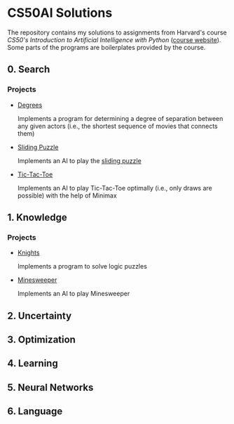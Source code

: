 # CS50AI Solutions

The repository contains my solutions to assignments from Harvard's course *CS50's
Introduction to Artificial Intelligence with Python* ([course
website](https://cs50.harvard.edu/ai/2020/)). Some parts of the programs are boilerplates
provided by the course.

## 0. Search
### Projects

+ [Degrees](0_search/degrees/degrees.py)

    Implements a program for determining a degree of separation  between any
    given actors (i.e., the shortest sequence of movies that connects them)

+ [Sliding Puzzle](0_search/sliding_puzzle/sliding_puzzle.py)

    Implements an AI to play the [sliding
    puzzle](https://en.wikipedia.org/wiki/Sliding_puzzle)
    
+ [Tic-Tac-Toe](0_search/tictactoe/tictactoe.py)

    Implements an AI to play Tic-Tac-Toe optimally (i.e., only draws are
    possible) with the help of Minimax

## 1. Knowledge
### Projects

+ [Knights](1_knowledge/knights/puzzle.py)

    Implements a program to solve logic puzzles

+ [Minesweeper](1_search/minesweeper/minesweeper.py)

    Implements an AI to play Minesweeper

## 2. Uncertainty

## 3. Optimization

## 4. Learning

## 5. Neural Networks

## 6. Language

